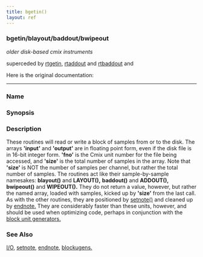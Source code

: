 ```yaml
---
title: bgetin()
layout: ref
---
```


### bgetin/blayout/baddout/bwipeout

*older disk-based cmix instruments*

superceded by [rtgetin](rtgetin.html), [rtaddout](rtaddout.html) and
[rtbaddout](rtbaddout.html) and  
  
Here is the original documentation:

-----

### Name

### Synopsis

### Description

These routines will read or write a block of samples from or to the
disk. The arrays **'input'** and **'output'** are in floating point
form, even if the disk file is in 16-bit integer form. **'fno'** is the
Cmix unit number for the file being accessed, and **'size'** is the
total number of samples in the array. Note that **'size'** is NOT the
number of samples per channel, but rather the total number of samples.
The routines act like their sample-by-sample namesakes: **blayout()**
and **LAYOUT(),** **baddout()** and **ADDOUT(), bwipeout()** and
**WIPEOUT().** They do not return a value, however, but rather the named
array, loaded with samples, kicked up by **'size'** from the last call.
As with the other routines, they are positioned by
[setnote()](setnote.html) and cleaned up by [endnote.](endnote.html)
They are considerably faster than these units, however, and should be
used when optimizing code, perhaps in conjunction with the [block unit
generators.](blockugens.html)

### See Also

[I/O](open.html), [setnote](setnote.html), [endnote](endnote.html),
[blockugens.](blockugens.html)
